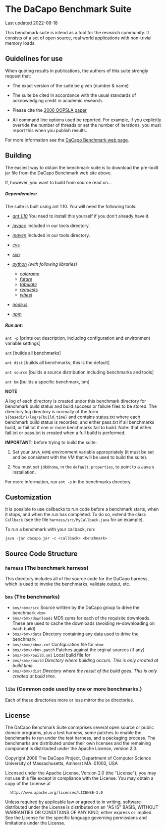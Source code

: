 # The DaCapo Benchmark Suite

Last updated 2022-08-18

This benchmark suite is intend as a tool for the research community.
It consists of a set of open source, real world applications with
non-trivial memory loads.


## Guidelines for use

When quoting results in publications, the authors of this suite
strongly request that:

* The exact version of the suite be given (number & name)

* The suite be cited in accordance with the usual standards of acknowledging credit in academic research.

* Please cite the [2006 OOPSLA paper](http://doi.acm.org/10.1145/1167473.1167488)

* All command line options used be reported.  For example, if you explicitly override the number of threads or set the number of iterations, you must report this when you publish results. 

For more information see the [DaCapo Benchmark web page](http://dacapobench.org).


## Building

The easiest way to obtain the benchmark suite is to download the pre-built jar file from the DaCapo Benchmark web site above.

If, however, you want to build from source read on...

##### Dependencies:

The suite is built using ant 1.10.  You will need the following tools:

* *[ant 1.10](http://ant.apache.org)* You need to install this yourself if you don't already have it.

* *[javacc](http://javacc.dev.java.net/)* Included in our tools directory.

* *[maven](http://maven.apache.org)* Included in our tools directory.

* *[cvs](http:/www.nongnu.org/cvs)*

* *[svn](http://subversion.apache.org)*

* *[python](https://www.python.org/) (with following libraries)*

    * *[colorama](https://pypi.org/project/colorama/)*
    * *[future](https://pypi.org/project/future/)*
    * *[tabulate](https://pypi.org/project/tabulate/)*
    * *[requests](https://pypi.org/project/requests/)*
    * *[wheel](https://pypi.org/project/wheel/)*

* *[node.js](https://nodejs.org/en/)*

* *[npm](https://www.npmjs.com/get-npm)*


##### Run ant:

`ant -p`      [prints out description, including configuration and environment variable settings]

`ant`         [builds all benchmarks]

`ant dist`    [builds all benchmarks, this is the default]

`ant source`  [builds a source distribution including benchmarks and tools]

`ant bm`      [builds a specific benchmark, bm]

**NOTE**

A log of each directory is created under this benchmark directory
for benchmark build status and build success or failure files
to be stored.  The directory log directory is normally of the
form
`${basedir}/log/${build.time}`
and contains status.txt where each benchmark build status is recorded,
and either pass.txt if all benchmarks build, or fail.txt if one or
more benchmarks fail to build. Note: that either fail.txt or pass.txt
is created when a full build is performed.

**IMPORTANT:** before trying to build the suite:

1. Set your `JAVA_HOME` environment variable appropriately (it must be set and be consistent with the VM that will be used to build the suite).

2. You must set `jdk8home`, in the `default.properties`, to point to a Java s installation.


For more information, run `ant -p` in the benchmarks directory.

## Customization

It is possible to use callbacks to run code before a benchmark starts, when it stops, and when the run has completed.
To do so, extend the class `Callback` (see the file `harness/src/MyCallback.java` for an example).

To run a benchmark with your callback, run:

    java -jar dacapo.jar -c <callback> <benchmark>

## Source Code Structure

### `harness` (The benchmark harness)

This directory includes all of the source code for the DaCapo harness, which is used to invoke the benchmarks, validate output, etc.

	
### `bms` (The benchmarks)

* `bms/<bm>/src` Source written by the DaCapo group to drive the benchmark `<bm>`
* `bms/<bm>/downloads`	MD5 sums for each of the requisite downloads.  These are used to cache the downloads (avoiding re-downloading on each build)
* `bms/<bm>/data` Directory containing any data used to drive the benchmark
* `bms/<bm>/<bm>.cnf`	Configuration file for `<bm>`
* `bms/<bm>/<bm>.patch`	Patches against the orginal sources (if any)
* `bms/<bm>/build.xml`	Local build file for <bm>
* `bms/<bm>/build` _Directory where building occurs.  This is only created at build time._
* `bms/<bm>/dist` _Directory where the result of the build goes.  This is only created at build time._


### `libs` (Common code used by one or more benchmarks.)

Each of these directories more or less mirror the `bm` directories.



## License

The DaCapo Benchmark Suite conmprises several open source or public
domain programs, plus a test harness, some patches to enable the
benchmarks to run under the test harness, and a packaging process. The
benchmarks are distributed under their own licenses and the remaining
component is distributed under the Apache License, version 2.0.

   Copyright 2009 The DaCapo Project,
   Department of Computer Science
   University of Massachusetts,
   Amherst MA. 01003, USA

   Licensed under the Apache License, Version 2.0 (the "License");
   you may not use this file except in compliance with the License.
   You may obtain a copy of the License at

      http://www.apache.org/licenses/LICENSE-2.0

   Unless required by applicable law or agreed to in writing, software
   distributed under the License is distributed on an "AS IS" BASIS,
   WITHOUT WARRANTIES OR CONDITIONS OF ANY KIND, either express or implied.
   See the License for the specific language governing permissions and
   limitations under the License.

